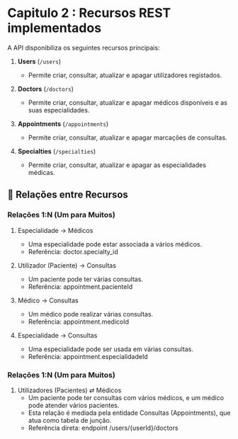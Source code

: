 # Capitulo 2 : Recursos REST implementados

A API disponibiliza os seguintes recursos principais:

1. **Users** (`/users`)
   - Permite criar, consultar, atualizar e apagar utilizadores registados.
     
2. **Doctors** (`/doctors`)  
   - Permite criar, consultar, atualizar e apagar médicos disponíveis e as suas especialidades.

3. **Appointments** (`/appointments`)  
   - Permite criar, consultar, atualizar e apagar marcações de consultas.

4. **Specialties** (`/specialties`)  
   - Permite criar, consultar, atualizar e apagar as especialidades médicas.

## 🔗 Relações entre Recursos

### Relações 1:N (Um para Muitos)

1. Especialidade → Médicos
   - Uma especialidade pode estar associada a vários médicos.
   - Referência: doctor.specialty_id

2. Utilizador (Paciente) → Consultas
   - Um paciente pode ter várias consultas.
   - Referência: appointment.pacienteId

3. Médico → Consultas
   - Um médico pode realizar várias consultas.
   - Referência: appointment.medicoId

4. Especialidade → Consultas
   - Uma especialidade pode ser usada em várias consultas.
   - Referência: appointment.especialidadeId
  
### Relações 1:N (Um para Muitos)

1. Utilizadores (Pacientes) ⇄ Médicos
   - Um paciente pode ter consultas com vários médicos, e um médico pode atender vários pacientes.
   - Esta relação é mediada pela entidade Consultas (Appointments), que atua como tabela de junção.
   - Referência direta: endpoint /users/{userId}/doctors
